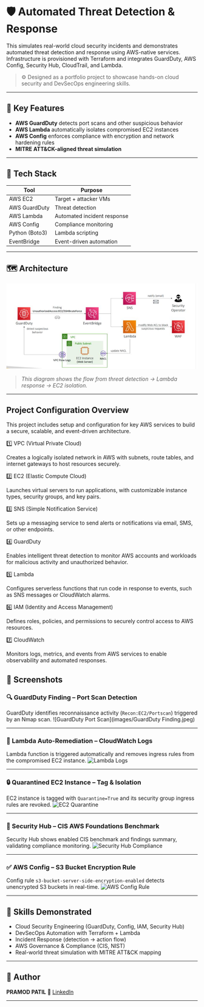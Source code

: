# 🛡️ Automated Threat Detection & Response 

This simulates real-world cloud security incidents and demonstrates automated threat detection and response using AWS-native services. Infrastructure is provisioned with Terraform and integrates GuardDuty, AWS Config, Security Hub, CloudTrail, and Lambda.

> ⚙️ Designed as a portfolio project to showcase hands-on cloud security and DevSecOps engineering skills.

---

## 🚀 Key Features

- **AWS GuardDuty** detects port scans and other suspicious behavior
- **AWS Lambda** automatically isolates compromised EC2 instances
- **AWS Config** enforces compliance with encryption and network hardening rules
- **MITRE ATT&CK-aligned threat simulation**

---

## 🧰 Tech Stack

| Tool            | Purpose                         |
|-----------------|----------------------------------|      
| AWS EC2         | Target + attacker VMs            |
| AWS GuardDuty   | Threat detection                 |
| AWS Lambda      | Automated incident response      |
| AWS Config      | Compliance monitoring            |
| Python (Boto3)  | Lambda scripting                 |
| EventBridge     | Event-driven automation          |

---

## 🗺️ Architecture

![Architecture Diagram](images/architecture.png)

> *This diagram shows the flow from threat detection → Lambda response → EC2 isolation.*

---
## Project Configuration Overview
This project includes setup and configuration for key AWS services to build a secure, scalable, and event-driven architecture.

1️⃣ VPC (Virtual Private Cloud)

Creates a logically isolated network in AWS with subnets, route tables, and internet gateways to host resources securely.

2️⃣ EC2 (Elastic Compute Cloud)

Launches virtual servers to run applications, with customizable instance types, security groups, and key pairs.

3️⃣ SNS (Simple Notification Service)

Sets up a messaging service to send alerts or notifications via email, SMS, or other endpoints.

4️⃣ GuardDuty

Enables intelligent threat detection to monitor AWS accounts and workloads for malicious activity and unauthorized behavior.

5️⃣ Lambda

Configures serverless functions that run code in response to events, such as SNS messages or CloudWatch alarms.

6️⃣ IAM (Identity and Access Management)

Defines roles, policies, and permissions to securely control access to AWS resources.

7️⃣ CloudWatch

Monitors logs, metrics, and events from AWS services to enable observability and automated responses.

## 📸 Screenshots

### 🔍 GuardDuty Finding – Port Scan Detection
GuardDuty identifies reconnaissance activity (`Recon:EC2/Portscan`) triggered by an Nmap scan.
![GuardDuty Port Scan](images/GuardDuty Finding.jpeg)

---

### 🚨 Lambda Auto-Remediation – CloudWatch Logs
Lambda function is triggered automatically and removes ingress rules from the compromised EC2 instance.
![Lambda Logs](images/lambda_logs.png)

---

### 🔒 Quarantined EC2 Instance – Tag & Isolation
EC2 instance is tagged with `Quarantine=True` and its security group ingress rules are revoked.
![EC2 Quarantine](images/ec2_quarantine.png)

---

### 🧩 Security Hub – CIS AWS Foundations Benchmark
Security Hub shows enabled CIS benchmark and findings summary, validating compliance monitoring.
![Security Hub Compliance](images/security_hub_summary.png)

---

### ✅ AWS Config – S3 Bucket Encryption Rule
Config rule `s3-bucket-server-side-encryption-enabled` detects unencrypted S3 buckets in real-time.
![AWS Config Rule](images/aws_config_encryption_rule.png)

---

## 🎯 Skills Demonstrated

* Cloud Security Engineering (GuardDuty, Config, IAM, Security Hub)
* DevSecOps Automation with Terraform + Lambda
* Incident Response (detection → action flow)
* AWS Governance & Compliance (CIS, NIST)
* Real-world threat simulation with MITRE ATT\&CK mapping

---

## 👋 Author

**PRAMOD PATIL**
🔗 [LinkedIn](https://www.linkedin.com/in/pramod-patil742000/)

---
